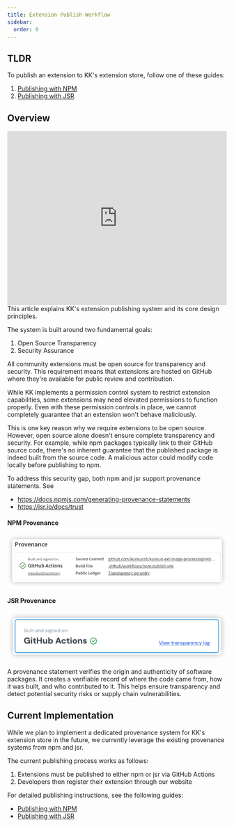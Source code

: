 ```yaml
---
title: Extension Publish Workflow
sidebar:
  order: 0
---
```


## TLDR

To publish an extension to KK's extension store, follow one of these guides:

1. [Publishing with NPM](./npm)
2. [Publishing with JSR](./jsr)

## Overview

<div style="height: 400px">
  <iframe width="100%" style="height: 100%;" src="https://www.youtube.com/embed/QPZtUDUGr5s" title="Kunkun: Publish Extension Design" frameborder="0" allow="accelerometer; autoplay; clipboard-write; encrypted-media; gyroscope; picture-in-picture; web-share" referrerpolicy="strict-origin-when-cross-origin" allowfullscreen></iframe>
</div>
This article explains KK's extension publishing system and its core design principles.

The system is built around two fundamental goals:

1. Open Source Transparency
2. Security Assurance

All community extensions must be open source for transparency and security. This requirement means that extensions are hosted on GitHub where they're available for public review and contribution.

While KK implements a permission control system to restrict extension capabilities, some extensions may need elevated permissions to function properly. Even with these permission controls in place, we cannot completely guarantee that an extension won't behave maliciously.

This is one key reason why we require extensions to be open source. However, open source alone doesn't ensure complete transparency and security. For example, while npm packages typically link to their GitHub source code, there's no inherent guarantee that the published package is indeed built from the source code. A malicious actor could modify code locally before publishing to npm.

To address this security gap, both npm and jsr support provenance statements.
See

- https://docs.npmjs.com/generating-provenance-statements
- https://jsr.io/docs/trust

#### NPM Provenance

![](../../../../../assets/demo/instructions/npm-provenance.png)

#### JSR Provenance

![](../../../../../assets/demo/instructions/jsr-provenance.png)

A provenance statement verifies the origin and authenticity of software packages. It creates a verifiable record of where the code came from, how it was built, and who contributed to it. This helps ensure transparency and detect potential security risks or supply chain vulnerabilities.

## Current Implementation

While we plan to implement a dedicated provenance system for KK's extension store in the future, we currently leverage the existing provenance systems from npm and jsr.

The current publishing process works as follows:

1. Extensions must be published to either npm or jsr via GitHub Actions
2. Developers then register their extension through our website

For detailed publishing instructions, see the following guides:

- [Publishing with NPM](./npm)
- [Publishing with JSR](./jsr)

